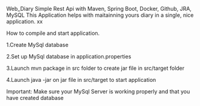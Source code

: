 Web_Diary
Simple Rest Api with Maven, Spring Boot, Docker, Github, JRA, MySQL
This Application helps with maitainning yours diary in a single, nice application. xx

How to compile and start application.

1.Create MySql database

2.Set up MySql database in application.properties

3.Launch mvn package in src folder to create jar file in src/target folder

4.Launch java -jar on jar file in src/target to start application 

Important:
Make sure your MySql Server is working properly and that you have created database
